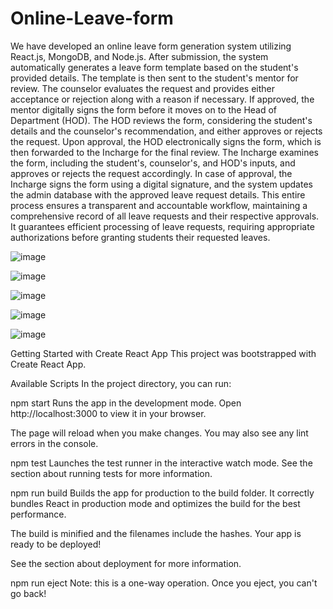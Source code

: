# Online-Leave-form
We have developed an online leave form generation system utilizing React.js, MongoDB, and Node.js. After submission, the system automatically generates a leave form template based on the student's provided details. The template is then sent to the student's mentor for review. The counselor evaluates the request and provides either acceptance or rejection along with a reason if necessary. If approved, the mentor digitally signs the form before it moves on to the Head of Department (HOD). The HOD reviews the form, considering the student's details and the counselor's recommendation, and either approves or rejects the request. Upon approval, the HOD electronically signs the form, which is then forwarded to the Incharge for the final review. The Incharge examines the form, including the student's, counselor's, and HOD's inputs, and approves or rejects the request accordingly. In case of approval, the Incharge signs the form using a digital signature, and the system updates the admin database with the approved leave request details. This entire process ensures a transparent and accountable workflow, maintaining a comprehensive record of all leave requests and their respective approvals. It guarantees efficient processing of leave requests, requiring appropriate authorizations before granting students their requested leaves.

![image](https://github.com/snekan-B/Online-Leave-form/assets/98229935/aca92a2b-7fa6-4a95-ba0c-dc422731c0f3)


![image](https://github.com/snekan-B/Online-Leave-form/assets/98229935/a08c00b4-c852-4361-af55-e3a963781a52)


![image](https://github.com/snekan-B/Online-Leave-form/assets/98229935/7ab957ad-c551-4935-bfa0-fb676b3f8d62)


![image](https://github.com/snekan-B/Online-Leave-form/assets/98229935/12055878-5d89-4c8a-9420-ac0776c01d53)


![image](https://github.com/snekan-B/Online-Leave-form/assets/98229935/745e06c0-7f51-40af-a18b-67ed3bbf550f)


Getting Started with Create React App
This project was bootstrapped with Create React App.

Available Scripts
In the project directory, you can run:

npm start
Runs the app in the development mode.
Open http://localhost:3000 to view it in your browser.

The page will reload when you make changes.
You may also see any lint errors in the console.

npm test
Launches the test runner in the interactive watch mode.
See the section about running tests for more information.

npm run build
Builds the app for production to the build folder.
It correctly bundles React in production mode and optimizes the build for the best performance.

The build is minified and the filenames include the hashes.
Your app is ready to be deployed!

See the section about deployment for more information.

npm run eject
Note: this is a one-way operation. Once you eject, you can't go back!
